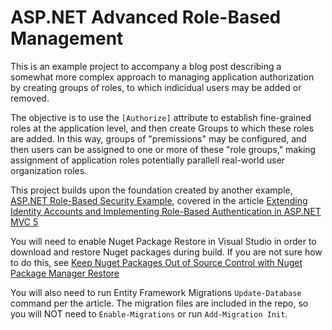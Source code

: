 ASP.NET Advanced Role-Based Management
======================================

This is an example project to accompany a blog post describing a somewhat more complex approach to managing application authorization by creating groups of roles, to which indicidual users may be added or removed. 

The objective is to use the `[Authorize]` attribute to establish fine-grained roles at the application level, and then create Groups to which these roles are added. In this way, groups of "premissions" may be configured, and then users can be assigned to one or more of these "role groups," making assignment of application roles potentially parallell real-world user organization roles.

This project builds upon the foundation created by another example, [ASP.NET Role-Based Security Example][3], covered in the article [Extending Identity Accounts and Implementing Role-Based Authentication in ASP.NET MVC 5][1]

You will need to enable Nuget Package Restore in Visual Studio in order to download and restore Nuget packages during build. If you are not sure how to do this, see [Keep Nuget Packages Out of Source Control with Nuget Package Manager Restore][2]

You will also need to run Entity Framework Migrations `Update-Database` command per the article. The migration files are included in the repo, so you will NOT need to `Enable-Migrations` or run `Add-Migration Init`. 

[1]: http://www.typecastexception.com/post/2013/11/11/Extending-Identity-Accounts-and-Implementing-Role-Based-Authentication-in-ASPNET-MVC-5.aspx "Extending Identity Accounts and Implementing Role-Based Authentication in ASP.NET MVC 5"

[2]: http://www.typecastexception.com/post/2013/11/10/Keep-Nuget-Packages-Out-of-Source-Control-with-Nuget-Package-Manager-Restore.aspx "Keep Nuget Packages Out of Source Control with Nuget Package Manager Restore"

[3]: https://github.com/xivSolutions/AspNetRoleBasedSecurityExample "ASP.NET Role-Based Security Example"
